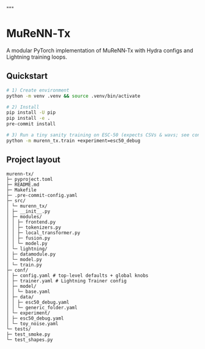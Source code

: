 """
# MuReNN‑Tx

A modular PyTorch implementation of MuReNN‑Tx with Hydra configs and Lightning training loops.

## Quickstart
```bash
# 1) Create environment
python -m venv .venv && source .venv/bin/activate

# 2) Install
pip install -U pip
pip install -e .
pre-commit install

# 3) Run a tiny sanity training on ESC‑50 (expects CSVs & wavs; see conf/data/esc50_debug.yaml)
python -m murenn_tx.train +experiment=esc50_debug
```

## Project layout
```
murenn-tx/
├─ pyproject.toml
├─ README.md
├─ Makefile
├─ .pre-commit-config.yaml
├─ src/
│ └─ murenn_tx/
│ ├─ __init__.py
│ ├─ modules/
│ │ ├─ frontend.py
│ │ ├─ tokenizers.py
│ │ ├─ local_transformer.py
│ │ ├─ fusion.py
│ │ └─ model.py
│ └─ lightning/
│ ├─ datamodule.py
│ └─ model.py
│ └─ train.py
├─ conf/
│ ├─ config.yaml # top-level defaults + global knobs
│ ├─ trainer.yaml # Lightning Trainer config
│ ├─ model/
│ │ └─ base.yaml
│ ├─ data/
│ │ ├─ esc50_debug.yaml
│ │ └─ generic_folder.yaml
│ └─ experiment/
│ ├─ esc50_debug.yaml
│ └─ toy_noise.yaml
└─ tests/
├─ test_smoke.py
└─ test_shapes.py
```